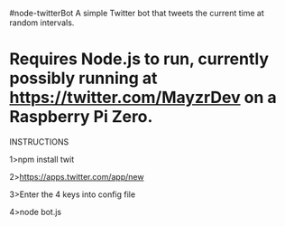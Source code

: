 #node-twitterBot
A simple Twitter bot that tweets the current time at random intervals.

Requires Node.js to run, currently possibly running at https://twitter.com/MayzrDev on a Raspberry Pi Zero.
=====================
INSTRUCTIONS

1>npm install twit

2>https://apps.twitter.com/app/new

3>Enter the 4 keys into config file

4>node bot.js
